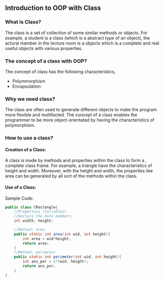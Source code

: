 ## Introduction to OOP with Class
### What is Class?
The class is a set of collection of some similar methods or objects. For example, a student is a class (which is a abstract type of an object), the actural member in the lecture room is a objects which is a complete and real useful objects with various properties.


### The concept of a class with OOP?
The concept of class has the following characteristics,
- Polymmorphism
- Encapsulation

### Why we need class?
The class are often used to generate different objects to make the program more flexible and multifacted. The concept of a class enables the programmer to be more object-orientated by having the characteristics of polymorphism.

### How to use a class?
#### Creation of a Class:
A class is made by methods and properties within the class to form a , complete class frame. For example, a triangle have the characteristics of height and width. Moreover, with the height and width, the properties like area can be generated by all sort of the methods within the class.

#### Use of a Class:
Sample Code:
```Java
public class CRectangle{
    //Properties (Variables)
    //Declare the data members:
    int width, height;

    //Method: area
    public static int area(int wid, int height){
        int area = wid*height;
        return area;
    }
    //Method: perimeter
    public static int perimeter(int wid, int height){
        int ans_per = 2*(wid, height);
        return ans_per;
    }
}
```